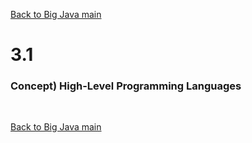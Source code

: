 [Back to Big Java main](../../main.md)

# 3.1 
### Concept) High-Level Programming Languages



<br>

[Back to Big Java main](../../main.md)